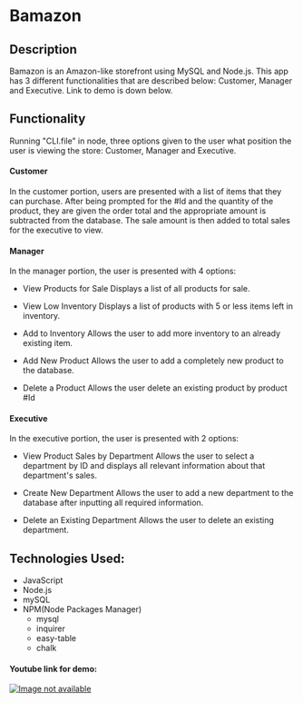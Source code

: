 # Bamazon

## Description
Bamazon is an Amazon-like storefront using MySQL and Node.js. This app has 3 different functionalities that are described below: Customer, Manager and Executive. Link to demo is down below.

## Functionality

Running "CLI.file" in node, three options given to the user what position the user is viewing the store: Customer, Manager and
Executive.

<h4>Customer</h4>

In the customer portion, users are presented with a list of items that they can purchase. After being prompted for the #Id and the quantity of the product, they are given the order total and the appropriate amount is subtracted from the database. The sale amount is then added to total sales for the executive to view.

<h4>Manager</h4>

In the manager portion, the user is presented with 4 options:

* View Products for Sale
Displays a list of all products for sale.

* View Low Inventory
Displays a list of products with 5 or less items left in inventory.

* Add to Inventory
Allows the user to add more inventory to an already existing item.

* Add New Product
Allows the user to add a completely new product to the database.

* Delete a Product
Allows the user delete an existing product by product #Id

<h4>Executive</h4>

In the executive portion, the user is presented with 2 options:

* View Product Sales by Department
Allows the user to select a department by ID and displays all relevant information about that department's sales.

* Create New Department
Allows the user to add a new department to the database after inputting all required information.

* Delete an Existing Department
Allows the user to delete an existing department.

## Technologies Used:

* JavaScript
* Node.js
* mySQL
* NPM(Node Packages Manager)
	* mysql
	* inquirer
	* easy-table
	* chalk

#### Youtube link for demo: 
[![Image not available](http://img.youtube.com/vi/9GyWeRElDPk/0.jpg)](https://www.youtube.com/watch?v=9GyWeRElDPk&feature=youtu.be)


